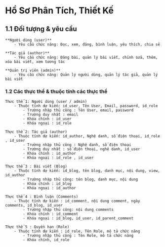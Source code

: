 # Hồ Sơ Phân Tích, Thiết Kế 

## 1.1 Đối tượng & yêu cầu
    **Người dùng (user)**
        - Yêu cầu chức năng: Đọc, xem, đăng, bình luận, yêu thích, chia sẻ

    **Tác giả (author)**
        - Yêu cầu chức năng: Đăng bài, quản lý bài viết, chỉnh sửa, thêm, xóa bài viết, xem tương tác

    **Quản trị viên (admin)**
        - Yêu cầu chức năng: Quản lý người dùng, quản lý tác giả, quản lý bài viết

### 1.2 Các thực thể & thuộc tính các thực thể
    Thưc thể 1: Người dùng (user / admin)
        - Thuộc tính dự kiến: id_user, Tên User, Email, password, id_role
            - Trường nhập thủ công : Tên User, email, password
            - Trường duy nhất : email
            - Khóa chính : id_user
            - Khóa ngoại : id_role
    
    Thực thể 2: Tác giả (author)
        - Thuộc tính dự kiến: id_author, Nghệ danh, số điện thoại, id_role , id_user
            - Trường nhập thủ công : Nghệ danh, số điện thoại
            - Trường duy nhất : số điện thoại, nghệ danh, id_user
            - Khóa chính : id_author
            - Khóa ngoại : id_role , id_user
    
    Thực thể 3 : Bài viết (Blog)
        - Thuộc tính dự kiến: id_blog, tên blog, danh mục, nội dung, view, id_author
            - Trường nhập thủ công: tên blog, danh mục, nội dung
            - Khóa chính : id_blog
            - Khóa ngoại : id_author
        
    Thực thể 4 : Bình luận (Comments)
        - Thuộc tính dự kiến : id_comment, nội dung comment, ngày comments, id_blog, id_user
            - Trường nhập thủ công: nội dung comments
            - Khóa chính : id_comment
            - Khóa ngoại : id_blog, id_user, id_parent_comment
    
    Thực thể 5 : Quyền hạn (Role)
        - Thuộc tính dự kiến : id_role, Tên Role, mô tả chức năng
            - Trường nhập thủ công : Tên Role, mô tả chức năng
            - Khóa chính, id_role